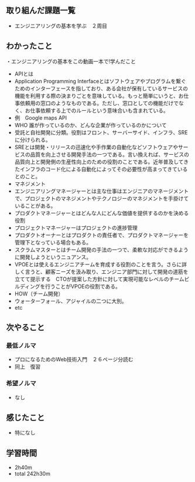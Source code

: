 ## 取り組んだ課題一覧
- エンジニアリングの基本を学ぶ　２周目
## わかったこと
・エンジニアリングの基本をこの動画一本で!学んだこと
- APIとは
- Application Programming Interfaceとはソフトウェアやプログラムを繋ぐためのインターフェースを指しており、ある会社が保有しているサービスの機能を利用する際の決まりごとを意味している。もっと簡単にいうと、お仕事依頼用の窓口のようなものである。ただし、窓口としての機能だけでなく、お仕事依頼する上でのルールという意味合いも含まれている。
- 例　Google maps API
- WHO 誰が作っているのか、どんな企業が作っているのかについて
- 受託と自社開発に分類。役割はフロント、サーバーサイド、インフラ、SREに分けられる。
- SREとは開発・リリースの迅速化や手作業の自動化などソフトウェアやサービスの品質を向上させる開発手法の一つである。言い換えれば、サービスの品質向上と開発側の生産性向上のための役割のことである。近年普及してきたインフラのコード化による自動化によってその必要性が高まってきているとのこと。
- マネジメント
- エンジニアリングマネージャーとは主な仕事はエンジニアのマネージメントで、プロジェクトのマネジメントやテクノロジーのマネジメントを手掛けていることがある。
- プロダクトマネージャーとはどんな人にどんな価値を提供するのかを決める役割
- プロジェクトマネージャーはプロジェクトの進捗管理
- プロダクトオーナーとはプロダクトの責任者で、プロダクトマネージャーを管理下となっている場合もある。
- スクラムマスターとはチーム開発の手法の一つで、柔軟な対応ができるように開発しようというニュアンス。
- VPOEとは使えるエンジニアチームを育成する役割のことを言う。さらに詳しく言うと、顧客ニーズを汲み取り、エンジニア部門に対して開発の道筋を立てて提示する　CTOが提案した方針に対して実現可能なレベルのチームビルディングを行うことがVPOEの役割である。
- HOW（チーム開発）
- ウォーターフォール、アジャイルの二つに大別。
- etc
## 次やること
### 最低ノルマ
- プロになるためのWeb技術入門　２６ページ分読む
- 同上　復習
### 希望ノルマ
- なし
## 感じたこと
- 特になし
## 学習時間
- 2h40m
- total 242h30m
